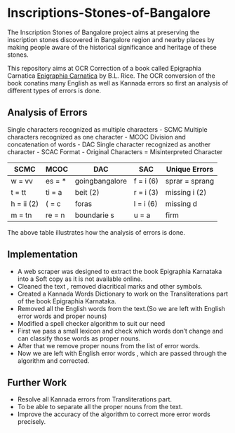 # Inscriptions-Stones-of-Bangalore

The Inscription Stones of Bangalore project aims at preserving the inscription stones discovered in Bangalore region and nearby places by making people aware of the historical significance and heritage of these stones.

This repository aims at OCR Correction of a book called Epigraphia Carnatica  [Epigraphia Carnatica](http://idb.ub.uni-tuebingen.de/opendigi/EC_17_1965#p=2)  by B.L. Rice. The OCR conversion of the book conatins many English as well as Kannada errors so first an analysis of different types of errors is done.
## Analysis of Errors ## 
Single characters recognized as multiple characters - SCMC                                                               Multiple characters recognized as one character - MCOC
Division and concatenation of words - DAC
Single character recognized as another character - SCAC
Format -  Original Characters = Misinterpreted Character

SCMC | MCOC | DAC | SAC | Unique Errors 
-----|------|------|----|---------
w = vv|	es = *|	goingbangalore|	f = i (6)| sprar = sprang
t = tt|	ti = a|	beit (2)|	r = i (3)| missing i (2)
h = ii (2)| 	( = c| 	foras|	l = i (6)|	missing d
m = tn|	re = n|	boundarie s|	u = a|		firm

The above table illustrates how the analysis of errors is done. 
## Implementation ##  
* A web scraper was designed to extract the book Epigraphia Karnataka into a Soft copy as it is not available online.
* Cleaned the text , removed diacritical marks and other symbols.
* Created a Kannada Words Dictionary to work on the Transliterations part of the book Epigraphia Karnataka.
* Removed all the English words from the text.(So we are left with English error words and proper nouns)
* Modified a spell checker algorithm to suit our need
* First we pass a small lexicon and check which words don’t change and can classify those words as proper nouns.
* After that we remove proper nouns from the list of error words.
* Now we are left with English error words , which are  passed through the algorithm and corrected.

## Further Work ## 
* Resolve all Kannada errors from Transliterations part.
* To be able to separate all the proper nouns from the text.
* Improve the accuracy of the algorithm to correct more error words precisely.


